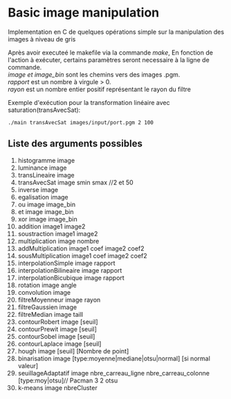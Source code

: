 # Basic image manipulation

Implementation en C de quelques opérations simple sur la manipulation des images à niveau de gris

Après avoir executeé le makefile via la commande *make*, En fonction de l'action à exécuter, certains paramètres seront necessaire à la ligne de commande.<br/>
*image et image_bin* sont les chemins vers des images .pgm.<br/>
*rapport* est un nombre à virgule > 0.<br/>
*rayon* est un nombre entier positif représentant le rayon du filtre<br/>

Exemple d'exécution pour la transformation linéaire avec saturation(transAvecSat): <br />

```
./main transAvecSat images/input/port.pgm 2 100
```

<h2>Liste des arguments possibles </h2> 
<ol>
<li>histogramme image</li>
<li>luminance image</li>
<li>transLineaire image</li>
<li>transAvecSat image smin smax //2 et 50</li>
<li>inverse image</li>
<li>egalisation image</li>
<li>ou image image_bin</li>
<li>et image image_bin</li>
<li>xor image image_bin</li>
<li>addition image1 image2</li>
<li>soustraction image1 image2</li>
<li>multiplication image nombre</li>
<li>addMultiplication image1 coef image2 coef2</li>
<li>sousMultiplication image1 coef image2 coef2</li>
<li>interpolationSimple image rapport</li>
<li>interpolationBilineaire image rapport</li>
<li>interpolationBicubique image rapport</li>
<li>rotation image angle</li>
<li>convolution image</li>
<li>filtreMoyenneur image rayon</li>
<li>filtreGaussien image</li>
<li>filtreMedian image taill</li>
<li>contourRobert image [seuil]</li>
<li>contourPrewit image [seuil]</li>
<li>contourSobel image [seuil]</li>
<li>contourLaplace image [seuil]</li>
<li>hough image [seuil] [Nombre de point]</li>
<li>binarisation image [type:moyenne|mediane|otsu|normal] [si normal valeur]</li>
<li>seuillageAdaptatif image nbre_carreau_ligne nbre_carreau_colonne [type:moy|otsu]// Pacman 3 2 otsu</li>
<li>k-means image nbreCluster</li>
</ol>
